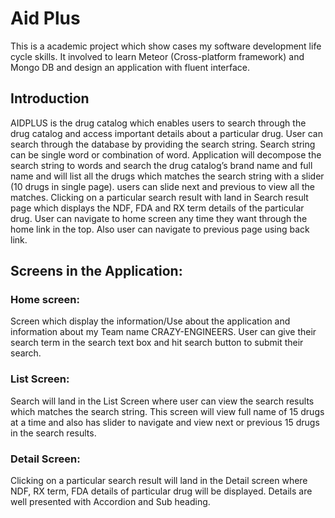 # Aid Plus
This is a academic project which show cases my software development life cycle skills. It involved to learn Meteor (Cross-platform framework) and Mongo DB and design an application with fluent interface.

## Introduction
AIDPLUS is the drug catalog which enables users to search through the drug catalog and access important details about a particular drug. User can search through the database by providing the search string. Search string can be single word or combination of word. Application will decompose the search string to words and search the drug catalog’s brand name and full name and will list all the drugs which matches the search string with a slider (10 drugs in single page). users can slide next and previous to view all the matches. Clicking on a particular search result with land in Search result page which displays the NDF, FDA and RX term details of the particular drug. User can navigate to home screen any time they want through the home link in the top. Also user can navigate to previous page using back link.

## Screens in the Application:
### Home screen:
Screen which display the information/Use about the application and information about my Team name CRAZY-ENGINEERS. User can give their search term in the search text box and hit search button to submit their search.
### List Screen:
Search will land in the List Screen where user can view the search results which matches the search string. This screen will view full name of 15 drugs at a time and also has slider to navigate and view next or previous 15 drugs in the search results.
### Detail Screen:
Clicking on a particular search result will land in the Detail screen where NDF, RX term, FDA details of particular drug will be displayed. Details are well presented with Accordion and Sub heading.
